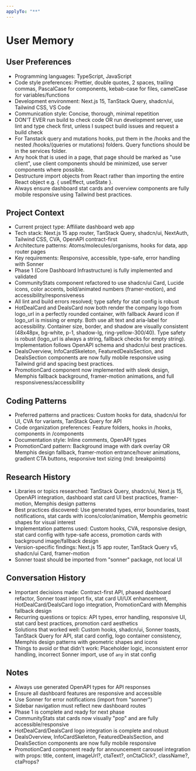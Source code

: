 ```yaml
---
applyTo: "**"
---
```


# User Memory

## User Preferences

- Programming languages: TypeScript, JavaScript
- Code style preferences: Prettier, double quotes, 2 spaces, trailing commas, PascalCase for components, kebab-case for files, camelCase for variables/functions
- Development environment: Next.js 15, TanStack Query, shadcn/ui, Tailwind CSS, VS Code
- Communication style: Concise, thorough, minimal repetition
- DON'T EVER run build to check code OR run development server, use lint and type check first, unless I suspect build issues and request a build check
- For Tanstack query and mutations hooks, put them in the /hooks and the nested /hooks/(queries or mutations) folders. Query functions should be in the services folder.
- Any hook that is used in a page, that page should be marked as "use client", use client components should be minimized, use server components where possible.
- Destructure import objects from React rather than importing the entire React object e.g. { useEffect, useState }.
- Always ensure dashboard stat cards and overview components are fully mobile responsive using Tailwind best practices.

## Project Context

- Current project type: Affiliate dashboard web app
- Tech stack: Next.js 15 app router, TanStack Query, shadcn/ui, NextAuth, Tailwind CSS, CVA, OpenAPI contract-first
- Architecture patterns: Atoms/molecules/organisms, hooks for data, app router pages
- Key requirements: Responsive, accessible, type-safe, error handling with Sonner
- Phase 1 (Core Dashboard Infrastructure) is fully implemented and validated
- CommunityStats component refactored to use shadcn/ui Card, Lucide icons, color accents, bold/animated numbers (framer-motion), and accessibility/responsiveness
- All lint and build errors resolved; type safety for stat config is robust
- HotDealCard and DealsCard now both render the company logo from logo_url in a perfectly rounded container, with fallback Award icon if logo_url is missing or empty. Both use alt text and aria-label for accessibility. Container size, border, and shadow are visually consistent (48x48px, bg-white, p-1, shadow-lg, ring-yellow-300/40). Type safety is robust (logo_url is always a string, fallback checks for empty string). Implementation follows OpenAPI schema and shadcn/ui best practices.
- DealsOverview, InfoCardSkeleton, FeaturedDealsSection, and DealsSection components are now fully mobile responsive using Tailwind grid and spacing best practices.
- PromotionCard component now implemented with sleek design, Memphis fallback background, framer-motion animations, and full responsiveness/accessibility

## Coding Patterns

- Preferred patterns and practices: Custom hooks for data, shadcn/ui for UI, CVA for variants, TanStack Query for API
- Code organization preferences: Feature folders, hooks in /hooks, components in /components
- Documentation style: Inline comments, OpenAPI types
- PromotionCard pattern: Background image with dark overlay OR Memphis design fallback, framer-motion entrance/hover animations, gradient CTA buttons, responsive text sizing (md: breakpoints)

## Research History

- Libraries or topics researched: TanStack Query, shadcn/ui, Next.js 15, OpenAPI integration, dashboard stat card UI best practices, framer-motion, Memphis design patterns
- Best practices discovered: Use generated types, error boundaries, toast notifications, stat cards with icons/color/animation, Memphis geometric shapes for visual interest
- Implementation patterns used: Custom hooks, CVA, responsive design, stat card config with type-safe access, promotion cards with background image/fallback design
- Version-specific findings: Next.js 15 app router, TanStack Query v5, shadcn/ui Card, framer-motion
- Sonner toast should be imported from "sonner" package, not local UI

## Conversation History

- Important decisions made: Contract-first API, phased dashboard refactor, Sonner toast import fix, stat card UI/UX enhancement, HotDealCard/DealsCard logo integration, PromotionCard with Memphis fallback design
- Recurring questions or topics: API types, error handling, responsive UI, stat card best practices, promotion card aesthetics
- Solutions that worked well: Custom hooks, shadcn/ui, Sonner toasts, TanStack Query for API, stat card config, logo container consistency, Memphis design patterns with geometric shapes and icons
- Things to avoid or that didn't work: Placeholder logic, inconsistent error handling, incorrect Sonner import, use of `any` in stat config

## Notes

- Always use generated OpenAPI types for API responses
- Ensure all dashboard features are responsive and accessible
- Use Sonner for error notifications (import from "sonner")
- Sidebar navigation must reflect new dashboard routes
- Phase 1 is complete and ready for next phase
- CommunityStats stat cards now visually "pop" and are fully accessible/responsive
- HotDealCard/DealsCard logo integration is complete and robust
- DealsOverview, InfoCardSkeleton, FeaturedDealsSection, and DealsSection components are now fully mobile responsive
- PromotionCard component ready for announcement carousel integration with props: title, content, imageUrl?, ctaText?, onCtaClick?, className?, ctaProps?
